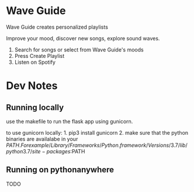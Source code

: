 # Wave Guide
Wave Guide creates personalized playlists

Improve your mood, discover new songs, explore sound waves.

1. Search for songs or select from Wave Guide's moods
2. Press Create Playlist
3. Listen on Spotify

# Dev Notes

## Running locally

use the makefile to run the flask app using gunicorn.

to use gunicorn locally:
    1. pip3 install gunicorn
    2. make sure that the python binaries are availalabe in your $PATH.  For example /Library/Frameworks/Python.framework/Versions/3.7/lib/python3.7/site-packages:$PATH

## Running on pythonanywhere

TODO